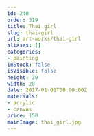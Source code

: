 ```yaml
---
id: 240
order: 319
title: Thai girl
slug: thai-girl
url: art-works/thai-girl
aliases: []
categories:
- painting
inStock: false
isVisible: false
height: 30
width: 20
date: 2017-01-01T00:00:00Z
materials:
- acrylic
- canvas
price: 150
mainImage: thai_girl.jpg
---
```

